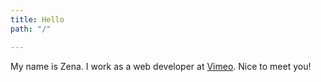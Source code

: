 ```yaml
---
title: Hello
path: "/"

---
```

My name is Zena. I work as a web developer at [Vimeo](https://vimeo.com). Nice to meet you!